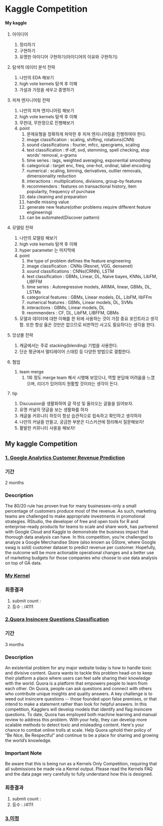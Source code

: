 # Kaggle Competition

#### My kaggle
1. 아이디어
	1. 정리하기
	2. 구현하기
	3. 유명한 아이디어 구현하기(아이디어의 이유와 구현하기)

2. 탐색적 데이터 분석 전략
	1. 나만의 EDA 해보기
	2. high vote kernels 탐색 후 이해
	3. 가설과 가정을 세우고 증명하기

3. 피쳐 엔지니어링 전략
	1. 나만의 피쳐 엔지니어링 해보기
	2. high vote kernels 탐색 후 이해
	3. 무한대, 무한정으로 진행해보기
	4. point
        1) 문제유형을 정확하게 파악한 후 피쳐 엔지니어링을 진행하여야 한다.
        2) image classification : scaling, shifting, rotations(CNN)
        3) sound classifications : fourier, mfcc, specgrams, scaling
        4) text classification : tf-idf, svd, stemming, spell checking, stop words' removal, x-grams
        5) time series : lags, weighted averaging, exponential smoothing
        6) categorical : target enc, freq, one-hot, ordinal, label encoding
        7) numerical : scaling, binning, derivatives, outlier removals, dimensionality reduction
        8) interactions : multiplications, divisions, group-by features
        9) recommenders : features on transactional history, item popularity, frequency of purchase
        10) data cleaning and preparation
        11) handle missing value
        12) generate new feature(other problems require different feature engineering)
        13) can be automated(Discover pattern)

4. 모델링 전략
	1. 나만의 모델링 해보기
	2. high vote kernels 탐색 후 이해
	3. hyper parameter 는 마지막에
	4. point
        1) the type of problem defines the feature engineering
        2) image classification : CNNs (Resnet, VGG, densenet)
        3) sound classifications : CNNs(CRNN), LSTM
        4) text classification : GBMs, Linear, DL, Naive bayes, KNNs, LibFM, LIBFFM
        5) time series : Autoregressive models, ARIMA, linear, GBMs, DL, LSTMs
        6) categorical features : GBMs, Linear models, DL, LibFM, libFFm
        7) numerical features : GBMs, Linear models, DL, SVMs
        8) interactions : GBMs, Linear models, DL
        9) reommenders : CF, DL, LibFM, LIBFFM, GBMs
	5. 모델과 데이터에 대한 이해를 한 뒤에 사용하는 것이 가장 중요 포인트라고 생각함. 또한 항상 옳은 것만은 없으므로 비판적인 사고도 필요하다는 생각을 한다.

5. 앙상블 전략
	1. 캐글에서는 주로 stacking(blending) 기법을 사용한다.
	2. 단순 평균에서 멀티레이어 스태킹 등 다양한 방법으로 결합한다.

6. 협업
	1. team merge
		1) 1회 정도 merge team 해서 시행해 보았으나, 역할 분담에 어려움을 느꼈으며, 리더가 있어야지 원활할 것이라는 생각이 든다. 

7. tip
	1. Discussion을 생활화하여 글 작성 및 올라오는 글들을 읽어보자.
	2. 유명 커널의 댓글을 보는 생활화를 하자
	3. 캐글을 커뮤니티 하듯이 항상 습관적으로 접속하고 확인하고 생각하자
	4. 나만의 커널을 만들고, 궁금한 부분은 디스커션에 정리해서 질문해보자!
	5. 활발한 커뮤니티 사용을 해보자!


## My kaggle Competition

### [1. Google Analytics Customer Revenue Prediction](https://www.kaggle.com/c/ga-customer-revenue-prediction)

### 기간
2 months

### Description
The 80/20 rule has proven true for many businesses–only a small percentage of customers produce most of the revenue. As such, marketing teams are challenged to make appropriate investments in promotional strategies. 
RStudio, the developer of free and open tools for R and enterprise-ready products for teams to scale and share work, has partnered with Google Cloud and Kaggle to demonstrate the business impact that thorough data analysis can have. 
In this competition, you’re challenged to analyze a Google Merchandise Store (also known as GStore, where Google swag is sold) customer dataset to predict revenue per customer. Hopefully, the outcome will be more actionable operational changes and a better use of marketing budgets for those companies who choose to use data analysis on top of GA data.

### [My Kernel](https://github.com/hyeonho1028/Kaggle_Competition/tree/master/Google%20Analytics%20Customer%20Revenue%20Prediction)

### 최종결과
1. submit count : 
2. 등수 : /4111



### [2.Quora Insincere Questions Classification](https://www.kaggle.com/c/quora-insincere-questions-classification)

### 기간
3 months

### Description
An existential problem for any major website today is how to handle toxic and divisive content. Quora wants to tackle this problem head-on to keep their platform a place where users can feel safe sharing their knowledge with the world.
Quora is a platform that empowers people to learn from each other. On Quora, people can ask questions and connect with others who contribute unique insights and quality answers. A key challenge is to weed out insincere questions -- those founded upon false premises, or that intend to make a statement rather than look for helpful answers.
In this competition, Kagglers will develop models that identify and flag insincere questions. To date, Quora has employed both machine learning and manual review to address this problem. With your help, they can develop more scalable methods to detect toxic and misleading content.
Here's your chance to combat online trolls at scale. Help Quora uphold their policy of “Be Nice, Be Respectful” and continue to be a place for sharing and growing the world’s knowledge.

### Important Note
Be aware that this is being run as a Kernels Only Competition, requiring that all submissions be made via a Kernel output. Please read the Kernels FAQ and the data page very carefully to fully understand how this is designed.

### 최종결과
1. submit count : 
2. 등수 : /4111

### [3.미정]()

